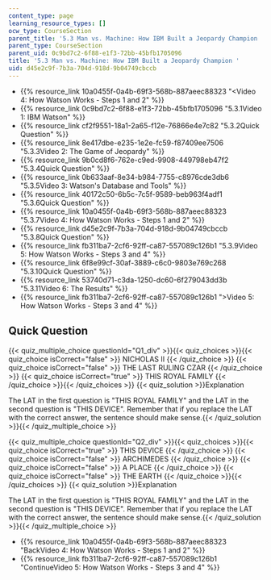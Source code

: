 ```yaml
---
content_type: page
learning_resource_types: []
ocw_type: CourseSection
parent_title: '5.3 Man vs. Machine: How IBM Built a Jeopardy Champion '
parent_type: CourseSection
parent_uid: 0c9bd7c2-6f88-e1f3-72bb-45bfb1705096
title: '5.3 Man vs. Machine: How IBM Built a Jeopardy Champion '
uid: d45e2c9f-7b3a-704d-918d-9b04749cbccb
---
```


*   {{% resource_link 10a0455f-0a4b-69f3-568b-887aeec88323 "\<Video 4: How Watson Works - Steps 1 and 2" %}}
*   {{% resource_link 0c9bd7c2-6f88-e1f3-72bb-45bfb1705096 "5.3.1Video 1: IBM Watson" %}}
*   {{% resource_link cf2f9551-18a1-2a65-f12e-76866e4e7c82 "5.3.2Quick Question" %}}
*   {{% resource_link 8e417dbe-e235-1e2e-fc59-f87409ee7506 "5.3.3Video 2: The Game of Jeopardy" %}}
*   {{% resource_link 9b0cd8f6-762e-c9ed-9908-449798eb47f2 "5.3.4Quick Question" %}}
*   {{% resource_link 0b633aaf-8e34-b984-7755-c8976cde3db6 "5.3.5Video 3: Watson's Database and Tools" %}}
*   {{% resource_link 40172c50-6b5c-7c5f-9589-beb963f4adf1 "5.3.6Quick Question" %}}
*   {{% resource_link 10a0455f-0a4b-69f3-568b-887aeec88323 "5.3.7Video 4: How Watson Works - Steps 1 and 2" %}}
*   {{% resource_link d45e2c9f-7b3a-704d-918d-9b04749cbccb "5.3.8Quick Question" %}}
*   {{% resource_link fb311ba7-2cf6-92ff-ca87-557089c126b1 "5.3.9Video 5: How Watson Works - Steps 3 and 4" %}}
*   {{% resource_link 6f8e99cf-30af-3889-c6c0-9803e769c268 "5.3.10Quick Question" %}}
*   {{% resource_link 53740d71-c3da-1250-dc60-6f279043dd3b "5.3.11Video 6: The Results" %}}
*   {{% resource_link fb311ba7-2cf6-92ff-ca87-557089c126b1 "\>Video 5: How Watson Works - Steps 3 and 4" %}}

Quick Question
--------------

{{< quiz_multiple_choice questionId="Q1_div" >}}{{< quiz_choices >}}{{< quiz_choice isCorrect="false" >}}&nbsp;NICHOLAS II&nbsp;{{< /quiz_choice >}}
{{< quiz_choice isCorrect="false" >}}&nbsp;THE LAST RULING CZAR&nbsp;{{< /quiz_choice >}}
{{< quiz_choice isCorrect="true" >}}&nbsp;THIS ROYAL FAMILY&nbsp;{{< /quiz_choice >}}{{< /quiz_choices >}}
{{< quiz_solution >}}Explanation

The LAT in the first question is "THIS ROYAL FAMILY" and the LAT in the second question is "THIS DEVICE". Remember that if you replace the LAT with the correct answer, the sentence should make sense.{{< /quiz_solution >}}{{< /quiz_multiple_choice >}}

{{< quiz_multiple_choice questionId="Q2_div" >}}{{< quiz_choices >}}{{< quiz_choice isCorrect="true" >}}&nbsp;THIS DEVICE&nbsp;{{< /quiz_choice >}}
{{< quiz_choice isCorrect="false" >}}&nbsp;ARCHIMEDES&nbsp;{{< /quiz_choice >}}
{{< quiz_choice isCorrect="false" >}}&nbsp;A PLACE&nbsp;{{< /quiz_choice >}}
{{< quiz_choice isCorrect="false" >}}&nbsp;THE EARTH&nbsp;{{< /quiz_choice >}}{{< /quiz_choices >}}
{{< quiz_solution >}}Explanation

The LAT in the first question is "THIS ROYAL FAMILY" and the LAT in the second question is "THIS DEVICE". Remember that if you replace the LAT with the correct answer, the sentence should make sense.{{< /quiz_solution >}}{{< /quiz_multiple_choice >}}

*   {{% resource_link 10a0455f-0a4b-69f3-568b-887aeec88323 "BackVideo 4: How Watson Works - Steps 1 and 2" %}}
*   {{% resource_link fb311ba7-2cf6-92ff-ca87-557089c126b1 "ContinueVideo 5: How Watson Works - Steps 3 and 4" %}}